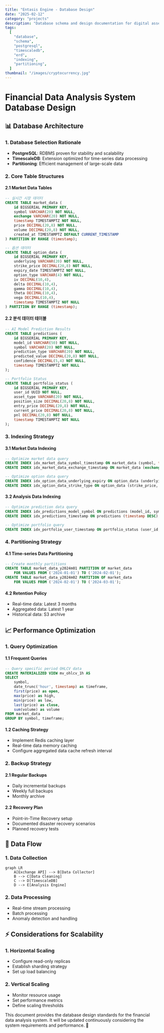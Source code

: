 ```yaml
---
title: "Entasis Engine - Database Design"
date: "2025-02-12"
category: "projects"
description: "Database schema and design documentation for digital asset data analysis system"
tags:
  [
    "database",
    "schema",
    "postgresql",
    "timescaledb",
    "erd",
    "indexing",
    "partitioning",
  ]
thumbnail: "/images/cryptocurrency.jpg"
---
```


# Financial Data Analysis System Database Design

## 📊 Database Architecture

### 1. Database Selection Rationale

- **PostgreSQL**: RDBMS proven for stability and scalability
- **TimescaleDB**: Extension optimized for time-series data processing
- **Partitioning**: Efficient management of large-scale data

### 2. Core Table Structures

#### 2.1 Market Data Tables

```sql
-- 실시간 시장 데이터
CREATE TABLE market_data (
    id BIGSERIAL PRIMARY KEY,
    symbol VARCHAR(20) NOT NULL,
    exchange VARCHAR(20) NOT NULL,
    timestamp TIMESTAMPTZ NOT NULL,
    price DECIMAL(20,8) NOT NULL,
    volume DECIMAL(20,8) NOT NULL,
    created_at TIMESTAMPTZ DEFAULT CURRENT_TIMESTAMP
) PARTITION BY RANGE (timestamp);

-- 옵션 데이터
CREATE TABLE option_data (
    id BIGSERIAL PRIMARY KEY,
    underlying VARCHAR(20) NOT NULL,
    strike_price DECIMAL(20,8) NOT NULL,
    expiry_date TIMESTAMPTZ NOT NULL,
    option_type VARCHAR(4) NOT NULL,
    iv DECIMAL(10,4),
    delta DECIMAL(10,4),
    gamma DECIMAL(10,4),
    theta DECIMAL(10,4),
    vega DECIMAL(10,4),
    timestamp TIMESTAMPTZ NOT NULL
) PARTITION BY RANGE (timestamp);
```

#### 2.2 분석 데이터 테이블

```sql
-- AI Model Prediction Results
CREATE TABLE predictions (
    id BIGSERIAL PRIMARY KEY,
    model_id VARCHAR(50) NOT NULL,
    symbol VARCHAR(20) NOT NULL,
    prediction_type VARCHAR(20) NOT NULL,
    predicted_value DECIMAL(20,8) NOT NULL,
    confidence DECIMAL(5,4) NOT NULL,
    timestamp TIMESTAMPTZ NOT NULL
);

-- Portfolio Status
CREATE TABLE portfolio_status (
    id BIGSERIAL PRIMARY KEY,
    user_id UUID NOT NULL,
    asset_type VARCHAR(20) NOT NULL,
    position_size DECIMAL(20,8) NOT NULL,
    entry_price DECIMAL(20,8) NOT NULL,
    current_price DECIMAL(20,8) NOT NULL,
    pnl DECIMAL(20,8) NOT NULL,
    timestamp TIMESTAMPTZ NOT NULL
);
```

### 3. Indexing Strategy

#### 3.1 Market Data Indexing

```sql
-- Optimize market data query
CREATE INDEX idx_market_data_symbol_timestamp ON market_data (symbol, timestamp DESC);
CREATE INDEX idx_market_data_exchange_timestamp ON market_data (exchange, timestamp DESC);

-- Optimize option data query
CREATE INDEX idx_option_data_underlying_expiry ON option_data (underlying, expiry_date);
CREATE INDEX idx_option_data_strike_type ON option_data (strike_price, option_type);
```

#### 3.2 Analysis Data Indexing

```sql
-- Optimize prediction data query
CREATE INDEX idx_predictions_model_symbol ON predictions (model_id, symbol);
CREATE INDEX idx_predictions_timestamp ON predictions (timestamp DESC);

-- Optimize portfolio query
CREATE INDEX idx_portfolio_user_timestamp ON portfolio_status (user_id, timestamp DESC);
```

### 4. Partitioning Strategy

#### 4.1 Time-series Data Partitioning

```sql
-- Create monthly partitions
CREATE TABLE market_data_y2024m01 PARTITION OF market_data
    FOR VALUES FROM ('2024-01-01') TO ('2024-02-01');
CREATE TABLE market_data_y2024m02 PARTITION OF market_data
    FOR VALUES FROM ('2024-02-01') TO ('2024-03-01');
```

#### 4.2 Retention Policy

- Real-time data: Latest 3 months
- Aggregated data: Latest 1 year
- Historical data: S3 archive

## 📈 Performance Optimization

### 1. Query Optimization

#### 1.1 Frequent Queries

```sql
-- Query specific period OHLCV data
CREATE MATERIALIZED VIEW mv_ohlcv_1h AS
SELECT
    symbol,
    date_trunc('hour', timestamp) as timeframe,
    first(price) as open,
    max(price) as high,
    min(price) as low,
    last(price) as close,
    sum(volume) as volume
FROM market_data
GROUP BY symbol, timeframe;
```

#### 1.2 Caching Strategy

- Implement Redis caching layer
- Real-time data memory caching
- Configure aggregated data cache refresh interval

### 2. Backup Strategy

#### 2.1 Regular Backups

- Daily incremental backups
- Weekly full backups
- Monthly archive

#### 2.2 Recovery Plan

- Point-in-Time Recovery setup
- Documented disaster recovery scenarios
- Planned recovery tests

## 🔄 Data Flow

### 1. Data Collection

```mermaid
graph LR
    A[Exchange API] --> B[Data Collector]
    B --> C[Data Cleaning]
    C --> D[TimescaleDB]
    D --> E[Analysis Engine]
```

### 2. Data Processing

- Real-time stream processing
- Batch processing
- Anomaly detection and handling

## ⚡ Considerations for Scalability

### 1. Horizontal Scaling

- Configure read-only replicas
- Establish sharding strategy
- Set up load balancing

### 2. Vertical Scaling

- Monitor resource usage
- Set performance metrics
- Define scaling thresholds

This document provides the database design standards for the financial data analysis system. It will be updated continuously considering the system requirements and performance. 🚀
